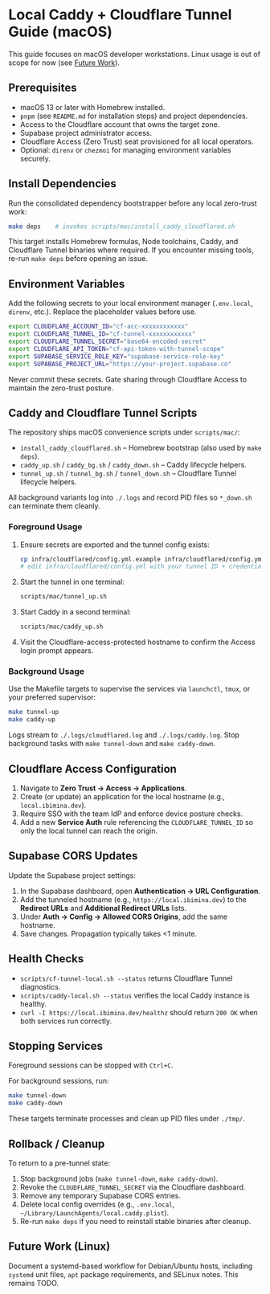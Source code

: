 # Local Caddy + Cloudflare Tunnel Guide (macOS)

This guide focuses on macOS developer workstations. Linux usage is out of scope
for now (see [Future Work](#future-work)).

## Prerequisites

- macOS 13 or later with Homebrew installed.
- `pnpm` (see `README.md` for installation steps) and project dependencies.
- Access to the Cloudflare account that owns the target zone.
- Supabase project administrator access.
- Cloudflare Access (Zero Trust) seat provisioned for all local operators.
- Optional: `direnv` or `chezmoi` for managing environment variables securely.

## Install Dependencies

Run the consolidated dependency bootstrapper before any local zero-trust work:

```bash
make deps    # invokes scripts/mac/install_caddy_cloudflared.sh
```

This target installs Homebrew formulas, Node toolchains, Caddy, and Cloudflare
Tunnel binaries where required. If you encounter missing tools, re-run
`make deps` before opening an issue.

## Environment Variables

Add the following secrets to your local environment manager (`.env.local`,
`direnv`, etc.). Replace the placeholder values before use.

```bash
export CLOUDFLARE_ACCOUNT_ID="cf-acc-xxxxxxxxxxxx"
export CLOUDFLARE_TUNNEL_ID="cf-tunnel-xxxxxxxxxxxx"
export CLOUDFLARE_TUNNEL_SECRET="base64-encoded-secret"
export CLOUDFLARE_API_TOKEN="cf-api-token-with-tunnel-scope"
export SUPABASE_SERVICE_ROLE_KEY="supabase-service-role-key"
export SUPABASE_PROJECT_URL="https://your-project.supabase.co"
```

Never commit these secrets. Gate sharing through Cloudflare Access to maintain
the zero-trust posture.

## Caddy and Cloudflare Tunnel Scripts

The repository ships macOS convenience scripts under `scripts/mac/`:

- `install_caddy_cloudflared.sh` – Homebrew bootstrap (also used by
  `make deps`).
- `caddy_up.sh` / `caddy_bg.sh` / `caddy_down.sh` – Caddy lifecycle helpers.
- `tunnel_up.sh` / `tunnel_bg.sh` / `tunnel_down.sh` – Cloudflare Tunnel
  lifecycle helpers.

All background variants log into `./.logs` and record PID files so `*_down.sh`
can terminate them cleanly.

### Foreground Usage

1. Ensure secrets are exported and the tunnel config exists:
   ```bash
   cp infra/cloudflared/config.yml.example infra/cloudflared/config.yml
   # edit infra/cloudflared/config.yml with your tunnel ID + credentials
   ```
2. Start the tunnel in one terminal:
   ```bash
   scripts/mac/tunnel_up.sh
   ```
3. Start Caddy in a second terminal:
   ```bash
   scripts/mac/caddy_up.sh
   ```
4. Visit the Cloudflare-access-protected hostname to confirm the Access login
   prompt appears.

### Background Usage

Use the Makefile targets to supervise the services via `launchctl`, `tmux`, or
your preferred supervisor:

```bash
make tunnel-up
make caddy-up
```

Logs stream to `./.logs/cloudflared.log` and `./.logs/caddy.log`. Stop
background tasks with `make tunnel-down` and `make caddy-down`.

## Cloudflare Access Configuration

1. Navigate to **Zero Trust → Access → Applications**.
2. Create (or update) an application for the local hostname (e.g.,
   `local.ibimina.dev`).
3. Require SSO with the team IdP and enforce device posture checks.
4. Add a new **Service Auth** rule referencing the `CLOUDFLARE_TUNNEL_ID` so
   only the local tunnel can reach the origin.

## Supabase CORS Updates

Update the Supabase project settings:

1. In the Supabase dashboard, open **Authentication → URL Configuration**.
2. Add the tunneled hostname (e.g., `https://local.ibimina.dev`) to the
   **Redirect URLs** and **Additional Redirect URLs** lists.
3. Under **Auth → Config → Allowed CORS Origins**, add the same hostname.
4. Save changes. Propagation typically takes <1 minute.

## Health Checks

- `scripts/cf-tunnel-local.sh --status` returns Cloudflare Tunnel diagnostics.
- `scripts/caddy-local.sh --status` verifies the local Caddy instance is
  healthy.
- `curl -I https://local.ibimina.dev/healthz` should return `200 OK` when both
  services run correctly.

## Stopping Services

Foreground sessions can be stopped with `Ctrl+C`.

For background sessions, run:

```bash
make tunnel-down
make caddy-down
```

These targets terminate processes and clean up PID files under `./tmp/`.

## Rollback / Cleanup

To return to a pre-tunnel state:

1. Stop background jobs (`make tunnel-down`, `make caddy-down`).
2. Revoke the `CLOUDFLARE_TUNNEL_SECRET` via the Cloudflare dashboard.
3. Remove any temporary Supabase CORS entries.
4. Delete local config overrides (e.g., `.env.local`,
   `~/Library/LaunchAgents/local.caddy.plist`).
5. Re-run `make deps` if you need to reinstall stable binaries after cleanup.

## Future Work (Linux)

Document a systemd-based workflow for Debian/Ubuntu hosts, including `systemd`
unit files, `apt` package requirements, and SELinux notes. This remains TODO.
